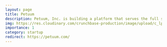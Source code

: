 ```yaml
---
layout: page
title: Petuum
description: Petuum, Inc. is building a platform that serves the full spectrum of Artificial Intelligence.
img: https://res.cloudinary.com/crunchbase-production/image/upload/c_lpad,f_auto,q_auto:eco,dpr_1/sh35gqrsenhr6izcvje3
importance: 1
category: startup
redirect: https://petuum.com/
---
```

